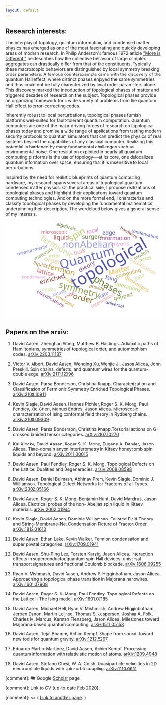 ```yaml
---
layout: default
---
```


## Research interests:
The interplay of topology, quantum information, and condensed matter physics has emerged as one of the most fascinating and quickly developing areas of modern research. 
In Philip Anderson's famous 1972 article ["More is Different,"](https://science.sciencemag.org/content/177/4047/393) he describes how the collective behavior of large complex aggregates can drastically differ from that of the constituents. 
Typically these macroscopic behaviors are distinguished by local symmetry breaking order parameters.
A famous counterexample came with the discovery of the quantum Hall effect, where distinct phases enjoyed the same symmetries and thus could not be fully charecterized by local order parameters alone.
This discovery marked the introduction of topological phases of matter and triggered decades of research on the subject.
Topological phases provide an organizing framework for a wide variety of problems from the quantum Hall effect to error-correcting codes.

Inherently robust to local perturbations, topological phases furnish platforms well-suited for fault-tolerant quantum computation.
Quantum computers are one of the major driving forces of research on topological phases today and promise a wide range of applications from testing modern security protocols to quantum simulators that can predict the physics of real systems beyond the capabilities of any classical computer.
Realizing this potential is burdened by many fundamental challenges such as environmental noise.
One resolution exploited in nearly all quantum computing platforms is the use of topology---at its core, one delocalizes quantum information over space, ensuring that it is insensitive to local perturbations.

Inspired by the need for realistic blueprints of quantum computing hardware, my research spans several areas of topological quantum condensed matter physics. On the practical side, I propose realizations of topological phases and highlight their applications toward quantum computing technologies. And on the more formal end, I characterize and classify topological phases by developing the fundamental mathematics underpinning their description. The wordcloud below gives a general sense of my interests.

<img src="./WordCloud.svg">

## Papers on the arxiv:

1. David Aasen, Zhenghan Wang, Matthew B. Hastings. Adiabatic paths of Hamiltonians, symmetries of topological order, and automorphism codes. [arXiv:2203.11137](https://arxiv.org/abs/2203.11137)

1. Victor V. Albert, David Aasen, Wenqing Xu, Wenjie Ji, Jason Alicea, John Preskill. Spin chains, defects, and quantum wires for the quantum-double edge. [arXiv:2111.12096](https://arxiv.org/abs/2111.12096)

1. David Aasen, Parsa Bonderson, Christina Knapp. Characterization and Classification of Fermionic Symmetry Enriched Topological Phases. [arXiv:2109.10911
](https://arxiv.org/abs/2109.10911)

1. Kevin Slagle, David Aasen, Hannes Pichler, Roger S. K. Mong, Paul Fendley, Xie Chen, Manuel Endres, Jason Alicea. Microscopic characterization of Ising conformal field theory in Rydberg chains. [arXiv:2108.09309](https://arxiv.org/abs/2108.09309)

1. David Aasen, Parsa Bonderson, Christina Knapp.Torsorial actions on G-crossed braided tensor categories. [arXiv:2107.10270](https://arxiv.org/abs/2107.10270)

1. Kai Klocke, David Aasen, Roger S. K. Mong, Eugene A. Demler, Jason Alicea. Time-domain anyon interferometry in Kitaev honeycomb spin liquids and beyond. [arXiv:2011.00015](https://arxiv.org/abs/2011.00015)

1. David Aasen, Paul Fendley, Roger S. K. Mong. Topological Defects on the Lattice: Dualities and Degeneracies. [arXiv:2008.08598](https://arxiv.org/abs/2008.08598)

1. David Aasen, Daniel Bulmash, Abhinav Prem, Kevin Slagle, Dominic J. Williamson. Topological Defect Networks for Fractons of all Types. [arXiv:2002.05166](https://arxiv.org/abs/2002.05166)

1. David Aasen, Roger S. K. Mong, Benjamin Hunt, David Mandrus, Jason Alicea. Electrical probes of the non- Abelian spin liquid in Kitaev materials. [arXiv:2002.01944](https://arxiv.org/abs/2002.01944)

1. Kevin Slagle, David Aasen, Dominic Williamson. Foliated Field Theory and String-Membrane-Net Condensation Picture of Fracton Order. [arXiv:1812.01613](https://arxiv.org/abs/1812.01613)

1. David Aasen, Ethan Lake, Kevin Walker. Fermion condensation and super pivotal categories. [arXiv:1709.01941](https://arxiv.org/abs/1709.01941)

1. David Aasen, Shu-Ping Lee, Torsten Karzig, Jason Alicea. Interaction effects in superconductor/quantum spin Hall devices: universal transport signatures and fractional Coulomb blockade. [arXiv:1606.09255](https://arxiv.org/abs/1606.09255)

1. Ryan V. Mishmash, David Aasen, Andrew P. Higginbotham, Jason Alicea. Approaching a topological phase transition in Majorana nanowires. [arXiv:1601.07908](https://arxiv.org/abs/1601.07908)

1. David Aasen, Roger S. K. Mong, Paul Fendley. Topological Defects on the Lattice I: The Ising model. [arXiv:1601.07185](https://arxiv.org/abs/1601.07185)

1. David Aasen, Michael Hell, Ryan V. Mishmash, Andrew Higginbotham, Jeroen Danon, Martin Leijnse, Thomas S. Jespersen, Joshua A. Folk, Charles M. Marcus, Karsten Flensberg, Jason Alicea. Milestones toward Majorana-based quantum computing. [	arXiv:1511.05153](https://arxiv.org/abs/1511.05153)

1. David Aasen, Tejal Bhamre, Achim Kempf. Shape from sound: toward new tools for quantum gravity. [arXiv:1212.5297](https://arxiv.org/abs/1212.5297)

1. Eduardo Martin-Martinez, David Aasen, Achim Kempf. Processing quantum information with relativistic motion of atoms. [	arXiv:1209.4948](https://arxiv.org/abs/1209.4948)

1. David Aasen, Stefano Chesi, W. A. Coish. Quasiparticle velocities in 2D electron/hole liquids with spin-orbit coupling. [	arXiv:1110.6661](https://arxiv.org/abs/1110.6661)


[comment]: ## Google [Scholar](https://scholar.google.com/citations?user=vNuuzc8AAAAJ&hl=en) page 

[comment]: [Link to CV (up-to-date Feb 2020)](./CV.html).

[comment]: <> ( [Link to another page](./another-page.html). ) 


